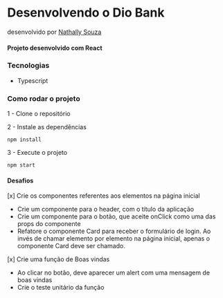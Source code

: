 # Desenvolvendo o Dio Bank

desenvolvido por [Nathally Souza](https://github.com/nathsouzadev)

#### Projeto desenvolvido com React

### Tecnologias

- Typescript

### Como rodar o projeto

1 - Clone o repositório

2 - Instale as dependências

    npm install

3 - Execute o projeto

    npm start

#### Desafios

[x] Crie os componentes referentes aos elementos na página inicial

- Crie um componente para o header, com o título da aplicação
- Crie um componente para o botão, que aceite onClick como uma das props do componente
- Refatore o componente Card para receber o formulário de login. Ao invés de chamar elemento por elemento na página inicial, apenas o componente Card deve ser chamado.

[x] Crie uma função de Boas vindas

- Ao clicar no botão, deve aparecer um alert com uma mensagem de boas vindas
- Crie o teste unitário da função
